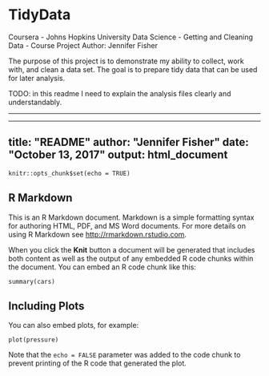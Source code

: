 # TidyData
Coursera - Johns Hopkins University Data Science - Getting and Cleaning Data - Course Project
Author: Jennifer Fisher


The purpose of this project is to demonstrate my ability to collect, work with, and clean a data set. The goal is to prepare tidy data that can be used for later analysis. 

TODO: in this readme I need to explain the analysis files clearly and understandably. 






----------------------------------------------
---
title: "README"
author: "Jennifer Fisher"
date: "October 13, 2017"
output: html_document
---

```{r setup, include=FALSE}
knitr::opts_chunk$set(echo = TRUE)
```

## R Markdown

This is an R Markdown document. Markdown is a simple formatting syntax for authoring HTML, PDF, and MS Word documents. For more details on using R Markdown see <http://rmarkdown.rstudio.com>.

When you click the **Knit** button a document will be generated that includes both content as well as the output of any embedded R code chunks within the document. You can embed an R code chunk like this:

```{r cars}
summary(cars)
```

## Including Plots

You can also embed plots, for example:

```{r pressure, echo=FALSE}
plot(pressure)
```

Note that the `echo = FALSE` parameter was added to the code chunk to prevent printing of the R code that generated the plot.
